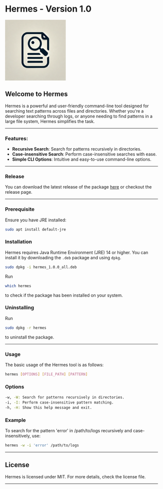 # Hermes - Version 1.0

<img src="https://github.com/Pragyanshu-rai/static/blob/master/hermes/hermes_icon.png" alt="Hermes Logo" width="200" height="200">

## Welcome to Hermes

Hermes is a powerful and user-friendly command-line tool designed for searching text patterns across files and directories. Whether you're a developer searching through logs, or anyone needing to find patterns in a large file system, Hermes simplifies the task.

---

### Features:

- **Recursive Search**: Search for patterns recursively in directories.
- **Case-insensitive Search**: Perform case-insensitive searches with ease.
- **Simple CLI Options**: Intuitive and easy-to-use command-line options.

---


### Release 

You can download the latest release of the package [here](https://github.com/Pragyanshu-rai/hermes_cli/releases/tag/v1.0.0) or checkout the release page.

---

### Prerequisite

Ensure you have JRE installed:

```bash
sudo apt install default-jre
```

### Installation

Hermes requires Java Runtime Environment (JRE) 14 or higher. You can install it by downloading the `.deb` package and using `dpkg`.

```bash
sudo dpkg -i hermes_1.0.0_all.deb
```

Run
```bash
which hermes
```
to check if the package has been installed on your system.

### Uninstalling

Run 
```bash
sudo dpkg -r hermes
```
to uninstall the package.

---

### Usage

The basic usage of the Hermes tool is as follows:
``` bash
hermes [OPTIONS] [FILE_PATH] [PATTERN]
```

### Options
```bash
-w, -W: Search for patterns recursively in directories.
-i, -I: Perform case-insensitive pattern matching.
-h, -H: Show this help message and exit.
```

### Example

To search for the pattern 'error' in /path/to/logs recursively and case-insensitively, use:

```bash
hermes -w -i 'error' /path/to/logs
```
---

## License

Hermes is licensed under MIT. For more details, check the license file.

***